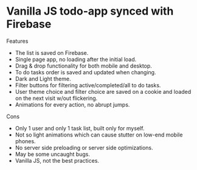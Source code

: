 # Vanilla JS todo-app synced with Firebase
 
Features
* The list is saved on Firebase.
* Single page app, no loading after the initial load.
* Drag & drop functionality for both mobile and desktop.
* To do tasks order is saved and updated when changing.
* Dark and Light theme.
* Filter buttons for filtering active/completed/all to do tasks.
* User theme choice and filter choice are saved on a cookie and loaded on the next visit w/out flickering.
* Animations for every action, no abrupt jumps.

Cons
* Only 1 user and only 1 task list, built only for myself.
* Not so light animations which can cause stutter on low-end mobile phones.
* No server side preloading or server side optimizations.
* May be some uncaught bugs.
* Vanilla JS, not the best practices.
